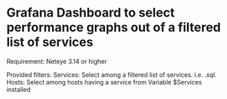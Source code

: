 
# Grafana Dashboard to select performance graphs out of a filtered list of services

Requirement: Neteye 3.14 or higher

Provided filters:
Services: Select among a filtered list of services. i.e. .*sql.*
Hosts:    Select among hosts having a service from Variable $Services installed
